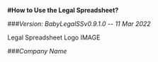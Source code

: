

**#How to Use the Legal Spreadsheet?**

*###Version: BabyLegalSSv0.9.1.0 -- 11 Mar 2022*

Legal Spreadsheet Logo IMAGE

*###Company Name*



